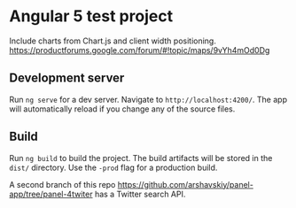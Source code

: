 # Angular 5 test project
Include charts from Chart.js and client width positioning.
https://productforums.google.com/forum/#!topic/maps/9vYh4mOd0Dg


## Development server

Run `ng serve` for a dev server. Navigate to `http://localhost:4200/`. The app will automatically reload if you change any of the source files.

## Build

Run `ng build` to build the project. The build artifacts will be stored in the `dist/` directory. Use the `-prod` flag for a production build.

A second branch of this repo https://github.com/arshavskiy/panel-app/tree/panel-4twiter has a Twitter search API.

